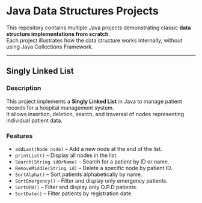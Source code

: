 # Java Data Structures Projects

This repository contains multiple Java projects demonstrating classic **data structure implementations from scratch**.  
Each project illustrates how the data structure works internally, without using Java Collections Framework.

---

## Singly Linked List

### Description
This project implements a **Singly Linked List** in Java to manage patient records for a hospital management system.  
It allows insertion, deletion, search, and traversal of nodes representing individual patient data.

### Features
- `addLast(Node node)` – Add a new node at the end of the list.
- `printList()` – Display all nodes in the list.
- `Search(String idOrName)` – Search for a patient by ID or name.
- `RemoveMiddle(String id)` – Delete a specific node by patient ID.
- `SortAlpha()` – Sort patients alphabetically by name.
- `SortEmergency()` – Filter and display only emergency patients.
- `SortOPD()` – Filter and display only O.P.D patients.
- `SortDate()` – Filter patients by registration date.
